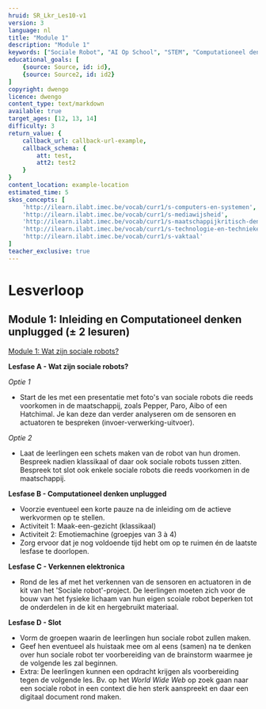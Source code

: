 ```yaml
---
hruid: SR_Lkr_Les10-v1
version: 3
language: nl
title: "Module 1"
description: "Module 1"
keywords: ["Sociale Robot", "AI Op School", "STEM", "Computationeel denken", "Grafisch programmeren"]
educational_goals: [
    {source: Source, id: id}, 
    {source: Source2, id: id2}
]
copyright: dwengo
licence: dwengo
content_type: text/markdown
available: true
target_ages: [12, 13, 14]
difficulty: 3
return_value: {
    callback_url: callback-url-example,
    callback_schema: {
        att: test,
        att2: test2
    }
}
content_location: example-location
estimated_time: 5
skos_concepts: [
    'http://ilearn.ilabt.imec.be/vocab/curr1/s-computers-en-systemen', 
    'http://ilearn.ilabt.imec.be/vocab/curr1/s-mediawijsheid', 
    'http://ilearn.ilabt.imec.be/vocab/curr1/s-maatschappijkritisch-denken', 
    'http://ilearn.ilabt.imec.be/vocab/curr1/s-technologie-en-technieken', 
    'http://ilearn.ilabt.imec.be/vocab/curr1/s-vaktaal'
]
teacher_exclusive: true
---
```


# Lesverloop
## Module 1: Inleiding en Computationeel denken unplugged (± 2 lesuren)
[Module 1: Wat zijn sociale robots?](https://www.dwengo.org/socialerobot1 "Module 1")  

**Lesfase A - Wat zijn sociale robots?**

*Optie 1*
* Start de les met een presentatie met foto's van sociale robots die reeds voorkomen in de maatschappij, zoals Pepper, Paro, Aibo of een Hatchimal. Je kan deze dan verder analyseren om de sensoren en actuatoren te bespreken (invoer-verwerking-uitvoer).

*Optie 2*
* Laat de leerlingen een schets maken van de robot van hun dromen. Bespreek nadien klassikaal of daar ook sociale robots tussen zitten. Bespreek tot slot ook enkele sociale robots die reeds voorkomen in de maatschappij.


**Lesfase B - Computationeel denken unplugged**
* Voorzie eventueel een korte pauze na de inleiding om de actieve werkvormen op te stellen. 
* Activiteit 1: Maak-een-gezicht (klassikaal)
* Activiteit 2: Emotiemachine (groepjes van 3 à 4)
* Zorg ervoor dat je nog voldoende tijd hebt om op te ruimen én de laatste lesfase te doorlopen.


**Lesfase C - Verkennen elektronica**
* Rond de les af met het verkennen van de sensoren en actuatoren in de kit van het 'Sociale robot'-project. De leerlingen moeten zich voor de bouw van het fysieke lichaam van hun eigen scoiale robot beperken tot de onderdelen in de kit en hergebruikt materiaal.


**Lesfase D - Slot**
* Vorm de groepen waarin de leerlingen hun sociale robot zullen maken.
* Geef hen eventueel als huistaak mee om al eens (samen) na te denken over hun sociale robot ter voorbereiding van de brainstorm waarmee je de volgende les zal beginnen. 
* Extra: De leerlingen kunnen een opdracht krijgen als voorbereiding tegen de volgende les. Bv. op het *World Wide Web* op zoek gaan naar een sociale robot in een context die hen sterk aanspreekt en daar een digitaal document rond maken.